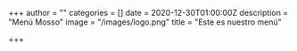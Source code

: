+++
author = ""
categories = []
date = 2020-12-30T01:00:00Z
description = "Menú Mosso"
image = "/images/logo.png"
title = "Este es nuestro menú"

+++
<object data="/images/menu_mosso__3_.pdf" type="application/pdf" width="100%"> 
    </object>